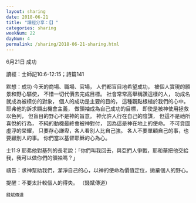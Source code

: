 ```yaml
---
layout: sharing
date: 2018-06-21
title: "讀經分享：【】"
categories: sharing
weekNum: 22
dayNum: 4
permalink: /sharing/2018-06-21-sharing.html
---
```

6月21日 成功

讀經：士師記10:6-12:15；詩篇141

默想：成功
今天的商場、職場、官場，
人們都盲目地希望成功，
被個人實現的願景和野心驅使，
不惜一切代價去完成目標。
社會常常高舉稱讚這樣的人，
功成名就成為被模仿的對象，
個人的成功是主要的目的，
這種觀點根植於我們的心中。
耶弗他的訴求顯出機會主義，
做領袖成為自己成功的目標，
即使是被神使用拯救以色列，
但盲目的野心不是神的旨意。
神允許人行在自己的陰謀，
但這不是祂所喜悅的行為，
不純的動機最終會被神對付，
因為這是神在地上的使命。
不可貪圖虛浮的榮耀，
只要存心謙卑，各人看別人比自己強。
各人不要單顧自己的事，也要顧別人的事。
你們當以基督耶穌的心為心。

士11:9 耶弗他對基列的長老說：「你們叫我回去，與亞捫人爭戰，耶和華把他交給我，我可以做你們的領袖嗎？」

禱告：求神幫助我們，潔淨自己的心，以神的使命為價值定位，拋棄個人的野心。

提醒：不要太計較個人的得失。
（錢斌傳道）

`錢斌傳道`
